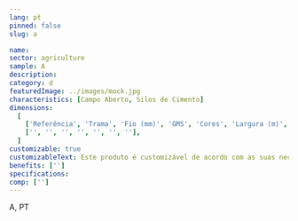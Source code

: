 ```yaml
---
lang: pt
pinned: false
slug: a

name:
sector: agriculture
sample: A
description:
category: d
featuredImage: ../images/mock.jpg
characteristics: [Campo Aberto, Silos de Cimento]
dimensions:
  [
    ['Referência', 'Trama', 'Fio (mm)', 'GMS', 'Cores', 'Largura (m)', 'Comprimento (m)'],
    ['', '', '', '', '', '', ''],
  ]
customizable: true
customizableText: Este produto é customizável de acordo com as suas necessidades. Contacte-nos para mais informações.
benefits: ['']
specifications:
comp: ['']
---
```


A, PT
